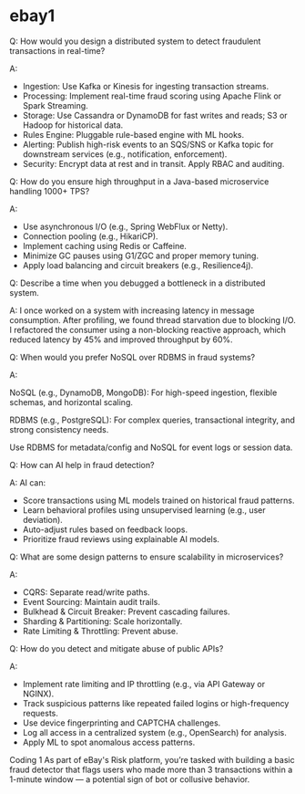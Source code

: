 ebay1
=====

Q: How would you design a distributed system to detect fraudulent transactions in real-time?

A:

- Ingestion: Use Kafka or Kinesis for ingesting transaction streams.
- Processing: Implement real-time fraud scoring using Apache Flink or Spark Streaming.
- Storage: Use Cassandra or DynamoDB for fast writes and reads; S3 or Hadoop for historical data.
- Rules Engine: Pluggable rule-based engine with ML hooks.
- Alerting: Publish high-risk events to an SQS/SNS or Kafka topic for downstream services (e.g., notification, enforcement).
- Security: Encrypt data at rest and in transit. Apply RBAC and auditing.

Q: How do you ensure high throughput in a Java-based microservice handling 1000+ TPS?

A:

- Use asynchronous I/O (e.g., Spring WebFlux or Netty).
- Connection pooling (e.g., HikariCP).
- Implement caching using Redis or Caffeine.
- Minimize GC pauses using G1/ZGC and proper memory tuning.
- Apply load balancing and circuit breakers (e.g., Resilience4j).

Q: Describe a time when you debugged a bottleneck in a distributed system.

A:
I once worked on a system with increasing latency in message consumption. After profiling, we found thread starvation due to blocking I/O. I refactored the consumer using a non-blocking reactive approach, which reduced latency by 45% and improved throughput by 60%.

Q: When would you prefer NoSQL over RDBMS in fraud systems?

A:

NoSQL (e.g., DynamoDB, MongoDB): For high-speed ingestion, flexible schemas, and horizontal scaling.

RDBMS (e.g., PostgreSQL): For complex queries, transactional integrity, and strong consistency needs.

Use RDBMS for metadata/config and NoSQL for event logs or session data.


Q: How can AI help in fraud detection?

A:
AI can:
- Score transactions using ML models trained on historical fraud patterns.
- Learn behavioral profiles using unsupervised learning (e.g., user deviation).
- Auto-adjust rules based on feedback loops.
- Prioritize fraud reviews using explainable AI models.

Q: What are some design patterns to ensure scalability in microservices?

A:

- CQRS: Separate read/write paths.
- Event Sourcing: Maintain audit trails.
- Bulkhead & Circuit Breaker: Prevent cascading failures.
- Sharding & Partitioning: Scale horizontally.
- Rate Limiting & Throttling: Prevent abuse.

Q: How do you detect and mitigate abuse of public APIs?

A:

- Implement rate limiting and IP throttling (e.g., via API Gateway or NGINX).
- Track suspicious patterns like repeated failed logins or high-frequency requests.
- Use device fingerprinting and CAPTCHA challenges.
- Log all access in a centralized system (e.g., OpenSearch) for analysis.
- Apply ML to spot anomalous access patterns.

Coding 1
As part of eBay's Risk platform, you’re tasked with building a basic fraud detector that flags users who made more than 3 transactions within a 1-minute window — a potential sign of bot or collusive behavior.


